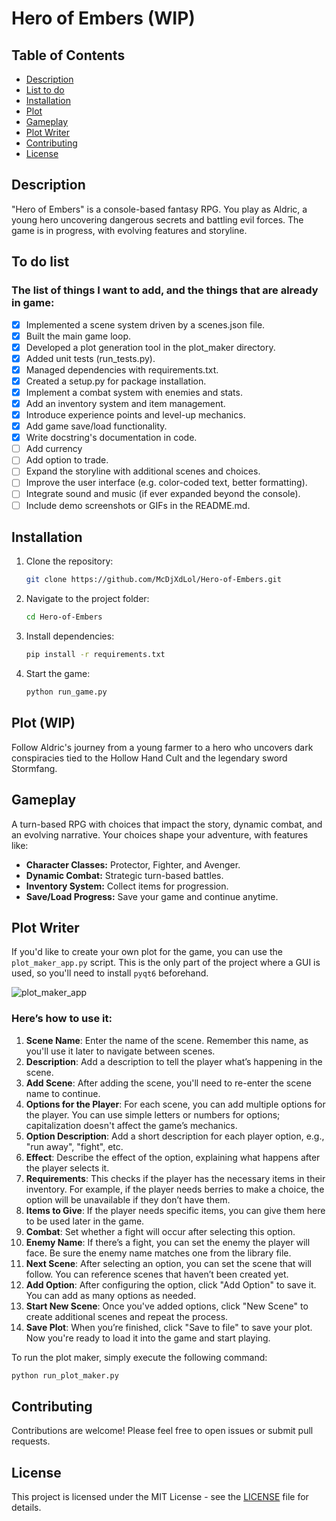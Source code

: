 # Hero of Embers (WIP)

## Table of Contents
- [Description](#description)
- [List to do](#to-do-list)
- [Installation](#installation)
- [Plot](#plot)
- [Gameplay](#gameplay)
- [Plot Writer](#plot-writer)
- [Contributing](#contributing)
- [License](#license)

## Description
"Hero of Embers" is a console-based fantasy RPG. You play as Aldric, a young hero uncovering dangerous secrets and battling evil forces. The game is in progress, with evolving features and storyline.

## To do list
### The list of things I want to add, and the things that are already in game:
- [x] Implemented a scene system driven by a scenes.json file.
- [x] Built the main game loop.
- [x] Developed a plot generation tool in the plot_maker directory.
- [x] Added unit tests (run_tests.py).
- [x] Managed dependencies with requirements.txt.
- [x] Created a setup.py for package installation.
- [x] Implement a combat system with enemies and stats.
- [x] Add an inventory system and item management.
- [x] Introduce experience points and level-up mechanics.
- [x] Add game save/load functionality.
- [x] Write docstring's documentation in code.
- [ ] Add currency
- [ ] Add option to trade.
- [ ] Expand the storyline with additional scenes and choices.
- [ ] Improve the user interface (e.g. color-coded text, better formatting).
- [ ] Integrate sound and music (if ever expanded beyond the console).
- [ ] Include demo screenshots or GIFs in the README.md.

## Installation
1. Clone the repository:

    ```bash
    git clone https://github.com/McDjXdLol/Hero-of-Embers.git 
    ```

2. Navigate to the project folder:

    ```bash
    cd Hero-of-Embers
    ```

3. Install dependencies:

    ```bash
    pip install -r requirements.txt 
    ```

4. Start the game:

    ```bash
    python run_game.py
    ```

## Plot (WIP)
Follow Aldric's journey from a young farmer to a hero who uncovers dark conspiracies tied to the Hollow Hand Cult and the legendary sword Stormfang. 

## Gameplay
A turn-based RPG with choices that impact the story, dynamic combat, and an evolving narrative. Your choices shape your adventure, with features like:

- **Character Classes:** Protector, Fighter, and Avenger.
- **Dynamic Combat:** Strategic turn-based battles.
- **Inventory System:** Collect items for progression.
- **Save/Load Progress:** Save your game and continue anytime.

## Plot Writer

If you'd like to create your own plot for the game, you can use the `plot_maker_app.py` script. This is the only part of the project where a GUI is used, so you'll need to install `pyqt6` beforehand.

![plot_maker_app](https://github.com/user-attachments/assets/3de29f7b-2386-4b59-a951-2fc930a22077)


### Here’s how to use it:
1. **Scene Name**: Enter the name of the scene. Remember this name, as you'll use it later to navigate between scenes.
2. **Description**: Add a description to tell the player what’s happening in the scene.
3. **Add Scene**: After adding the scene, you'll need to re-enter the scene name to continue.
4. **Options for the Player**: For each scene, you can add multiple options for the player. You can use simple letters or numbers for options; capitalization doesn't affect the game’s mechanics.
5. **Option Description**: Add a short description for each player option, e.g., "run away", "fight", etc.
6. **Effect**: Describe the effect of the option, explaining what happens after the player selects it.
7. **Requirements**: This checks if the player has the necessary items in their inventory. For example, if the player needs berries to make a choice, the option will be unavailable if they don’t have them.
8. **Items to Give**: If the player needs specific items, you can give them here to be used later in the game.
9. **Combat**: Set whether a fight will occur after selecting this option.
10. **Enemy Name**: If there’s a fight, you can set the enemy the player will face. Be sure the enemy name matches one from the library file.
11. **Next Scene**: After selecting an option, you can set the scene that will follow. You can reference scenes that haven’t been created yet.
12. **Add Option**: After configuring the option, click "Add Option" to save it. You can add as many options as needed.
13. **Start New Scene**: Once you've added options, click "New Scene" to create additional scenes and repeat the process.
14. **Save Plot**: When you’re finished, click "Save to file" to save your plot. Now you're ready to load it into the game and start playing.

To run the plot maker, simply execute the following command:
```bash
python run_plot_maker.py
```

## Contributing
Contributions are welcome! Please feel free to open issues or submit pull requests.

## License
This project is licensed under the MIT License - see the [LICENSE](LICENSE) file for details.

